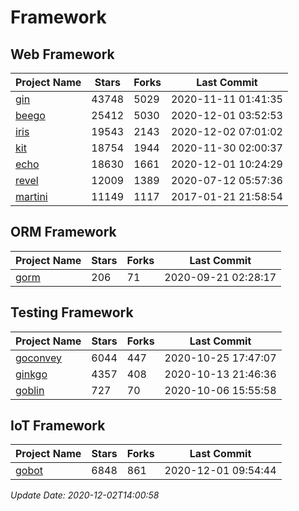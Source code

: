 # Framework

## Web Framework
| Project Name | Stars | Forks | Last Commit |
| ------------ | ----- | ----- | ----------- |
| [gin](https://github.com/gin-gonic/gin) | 43748 | 5029 | 2020-11-11 01:41:35 |
| [beego](https://github.com/astaxie/beego) | 25412 | 5030 | 2020-12-01 03:52:53 |
| [iris](https://github.com/kataras/iris) | 19543 | 2143 | 2020-12-02 07:01:02 |
| [kit](https://github.com/go-kit/kit) | 18754 | 1944 | 2020-11-30 02:00:37 |
| [echo](https://github.com/labstack/echo) | 18630 | 1661 | 2020-12-01 10:24:29 |
| [revel](https://github.com/revel/revel) | 12009 | 1389 | 2020-07-12 05:57:36 |
| [martini](https://github.com/go-martini/martini) | 11149 | 1117 | 2017-01-21 21:58:54 |

## ORM Framework
| Project Name | Stars | Forks | Last Commit |
| ------------ | ----- | ----- | ----------- |
| [gorm](https://github.com/jinzhu/gorm) | 206 | 71 | 2020-09-21 02:28:17 |

## Testing Framework
| Project Name | Stars | Forks | Last Commit |
| ------------ | ----- | ----- | ----------- |
| [goconvey](https://github.com/smartystreets/goconvey) | 6044 | 447 | 2020-10-25 17:47:07 |
| [ginkgo](https://github.com/onsi/ginkgo) | 4357 | 408 | 2020-10-13 21:46:36 |
| [goblin](https://github.com/franela/goblin) | 727 | 70 | 2020-10-06 15:55:58 |

## IoT Framework
| Project Name | Stars | Forks | Last Commit |
| ------------ | ----- | ----- | ----------- |
| [gobot](https://github.com/hybridgroup/gobot) | 6848 | 861 | 2020-12-01 09:54:44 |

*Update Date: 2020-12-02T14:00:58*